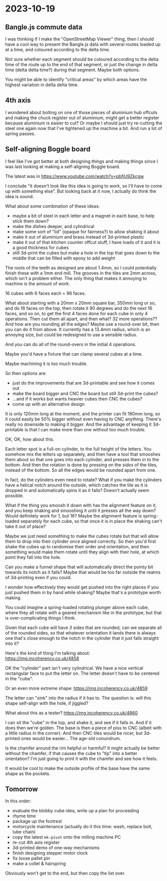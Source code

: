 # 2023-10-19

## Bangle.js commute data

I was thinking if I make the "OpenStreetMap Viewer" thing, then I should have a cool way to present
the Bangle.js data with several routes loaded up at a time, and coloured according to the delta time.

Not sure whether each segment should be coloured according to the delta time of the route up to the
end of that segment, or just the change in delta time (delta delta time?) during that segment. Maybe
both options.

You might be able to identify "critical areas" by which areas have the highest variation in delta delta
time.

## 4th axis

I wondered about bolting on one of those pieces of aluminium hub offcuts and making the chuck register
out of aluminium, might get a better register because aluminium is easier to cut? Or maybe I should
just try re-cutting the steel one again now that I've tightened up the machine a bit. And run a lot of
spring passes.

## Self-aligning Boggle board

I feel like I've got better at both designing things and making things since I was last looking
at making a self-aligning Boggle board.

The latest was in https://www.youtube.com/watch?v=pbfjU9Zkcgw

I conclude "it doesn't look like this idea is going to work, so I'll have to come up with something else".
But looking back at it now, I actually do think the idea is sound.

What about some combination of these ideas:

* maybe a bit of steel in each letter and a magnet in each base, to help stick them down?
* make the dishes deeper, and cylindrical
* make some sort of "lid" (opaque for fairness?) to allow shaking it about
* make it out of aluminium and brass instead of 3d-printed plastic
* make it out of that kitchen counter offcut stuff, I have loads of it and it is a good thickness for cubes
* still 3d-print the cubes but make a hole in the top that goes down to the middle that can be filled with epoxy to add weight

The roots of the teeth as designed are about 1.4mm, so I could potentially finish these with a 1mm end mill.
The grooves in the tiles are 2mm across, which isn't a problem either. The only thing that makes it annoying
to machine is the amount of work.

16 cubes with 6 faces each = 96 faces.

What about starting with a 20mm x 20mm square bar, 350mm long or so, and do 16 faces on the top,
then rotate it 90 degrees and do the next 16 faces, and so on, to get the first 4 faces done for
each cube in only 4 operations. Then cut them all apart, and then what? 32 more operations?? And how
are you rounding all the edges? Maybe use a round-over bit, then you can do it from above. It currently has a 13.4mm
radius, which is an annoying size, but could be redesigned to use a sensible radius.

And you can do all of the round-overs in the initial 4 operations.

Maybe you'd have a fixture that can clamp several cubes at a time.

Maybe machining it is too much trouble.

So then options are:

* just do the improvements that are 3d-printable and see how it comes out
* make the board bigger and CNC the board but still 3d-print the cubes?
* ...and if it works but wants heavier cubes then CNC the cubes?
* come up with an alternative design

It is only 120mm long at the moment, and the printer can fit 180mm long, so it could easily be 50% bigger
without even having to CNC anything. There's really no downside to making it bigger. And the advantage of
keeping it 3d-printable is that I can make more than one without too much trouble.

OK, OK, how about this.

Each letter spot is a full-on cylinder, to the full height of the letters. You somehow mix the letters up separately,
and then have a tool that smooshes them about so that one goes into each cylinder, and presses them in to the bottom.
And then the rotation is done by pressing on the *sides* of the tiles, instead of the bottom. So all the
edges would be rounded apart from one.

In fact, do the cylinders even need to rotate? What if you make the cylinders have a helical notch around the outside,
which catches the tile as it is dropped in and automatically spins it as it falls? Doesn't actually seem possible.

What if the thing you smoosh it down with has the alignment feature on it, and you keep shaking and smooshing it until it
presses all the way down? Would definitely work for 1, but 16? Maybe the alignment feature is spring-loaded separately for
each cube, so that once it is in place the shaking can't take it out of place?

Maybe we just need something to make the cubes rotate but that will allow them to drop into their cylinder once aligned
correctly. So then you'd first shake the cubes up to randomise their order and orientation, and then something would make
them rotate until they align with their hole, at which point they fall into the hole.

Can you make a funnel shape that will automatically direct the pointy bit towards its notch as it falls? Maybe that would
be too far outside the realms of 3d-printing even if you could.

I wonder how effectively they would get pushed into the right places if you just pushed them in by hand while shaking?
Maybe that's a prototype worth making.

You could imagine a spring-loaded rotating plunger above each cube, where they all rotate with a geared mechanism
like in the prototype, but that is over-complicating things I think.

Given that each cube will have *3* sides that are rounded, can we separate all of the rounded sides, so that whatever
orientation it lands there is always one that's close enough to the notch in the cylinder that it just falls straight into it?

Here's the kind of thing I'm talking about: https://img.incoherency.co.uk/4858

OK the "cylinder" part isn't very cylindrical. We have a nice vertical rectangular face to put the letter on. The letter
doesn't have to be centered in the "cube".

Or an even more extreme shape: https://img.incoherency.co.uk/4859

The letter can "sink" into the radius if it has to. The question is: will this shape self-align with the hole, if jiggled?

What about this as a tester? https://img.incoherency.co.uk/4860

I can sit the "cube" in the top, and shake it, and see if it falls in. And if it does then we're golden. The base is
then a piece of piss to CNC (albeit with a little radius in the corner). And then CNC tiles would be nicer, but 3d-printed ones
would be easier... The age-old conundrum.

Is the chamfer around the rim helpful or harmful? It might actually be better without the chamfer, if that causes the cube
to "tip" into a better orientation? I'm just going to print it with the chamfer and see how it feels.

It would be cool to make the outside profile of the base have the same shape as the pockets.

## Tomorrow

In this order:

* evaluate the blobby cube idea, write up a plan for proceeding
* rhyme time
* package up the footrest
* motorcycle maintenance (actually do it this time: wash, replace bolt, lube chain)
* copy the latest `mk-pivot` onto the milling machine PC
* re-cut 4th axis register
* 3d-printed demo of one-way mechanisms
* finish designing stepper motor clock
* fix loose pallet pin
* make a collet & hairspring

Obviously won't get to the end, but then copy the list over.
